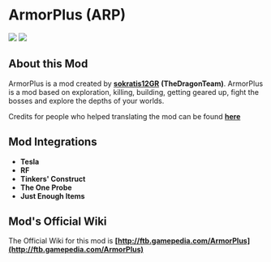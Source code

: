 # ArmorPlus (ARP)
[![](http://cf.way2muchnoise.eu/full_armorplus_downloads.svg)](http://minecraft.curseforge.com/projects/armorplus)
[![](http://cf.way2muchnoise.eu/versions/armorplus.svg)](http://minecraft.curseforge.com/projects/armorplus)

About this Mod
---

ArmorPlus is a mod created by **[sokratis12GR](http://ftb.gamepedia.com/sokratis12GR)** **(TheDragonTeam)**. ArmorPlus is a mod based on exploration, killing, building, getting geared up, fight the bosses and explore the depths of your worlds.

Credits for people who helped translating the mod can be found **[here](https://github.com/TheDragonTeam/ArmorPlus/blob/1.10.2/src/main/resources/assets/armorplus/lang/Credits.md)**

Mod Integrations
---
* **Tesla**
* **RF**
* **Tinkers' Construct**
* **The One Probe**
* **Just Enough Items**

Mod's Official Wiki
---

The Official Wiki for this mod is
**[http://ftb.gamepedia.com/ArmorPlus](http://ftb.gamepedia.com/ArmorPlus)**
